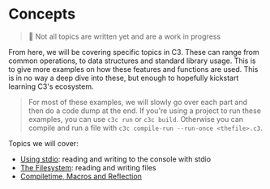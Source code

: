 # Concepts

> 🚧 Not all topics are written yet and are a work in progress

From here, we will be covering specific topics in C3. These can range from common operations, to data structures and standard library usage. This is to give more examples on how these features and functions are used. This is in no way a deep dive into these, but enough to hopefully kickstart learning C3's ecosystem.

> For most of these examples, we will slowly go over each part and then do a code dump at the end. If you're using a project to run these examples, you can use `c3c run` or `c3c build`. Otherwise you can compile and run a file with `c3c compile-run --run-once <thefile>.c3`.

Topics we will cover:
- [Using stdio](): reading and writing to the console with stdio
- [The Filesystem](): reading and writing files
- [Compiletime, Macros and Reflection]()